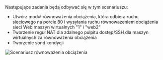 Następujące zadania będą odbywać się w tym scenariuszu:

* Utwórz moduł równoważenia obciążenia, która odbiera ruchu sieciowego na porcie 80 i wysyłania ruchu równoważeniem obciążenia sieci Web maszyn wirtualnych "1" i "web2"
* Tworzenie reguł NAT dla zdalnego pulpitu dostęp/SSH dla maszyn wirtualnych za równoważenia obciążenia
* Tworzenie sond kondycji

![Scenariusz równoważenia obciążenia](./media/load-balancer-get-started-internet-scenario-include/scenario-classic.png)
